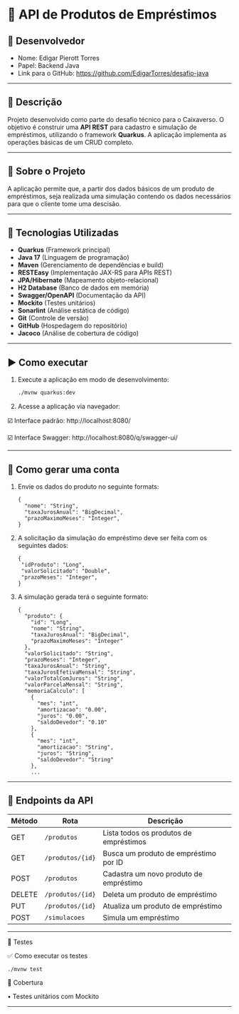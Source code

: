 # 🏦 API de Produtos de Empréstimos

## 👥 Desenvolvedor

- Nome: Edigar Pierott Torres
- Papel: Backend Java
- Link para o GitHub: https://github.com/EdigarTorres/desafio-java

 ---

## 📘 Descrição

Projeto desenvolvido como parte do desafio técnico para o Caixaverso. O objetivo é construir uma **API REST** para
cadastro e simulação de empréstimos, utilizando o framework **Quarkus**. A aplicação implementa as operações básicas de
um CRUD completo.

---

## 🚀 Sobre o Projeto

A aplicação permite que, a partir dos dados básicos de um produto de empréstimos, seja realizada uma simulação contendo
os dados necessários para que o cliente tome uma descisão.

---

## 💾 Tecnologias Utilizadas

- **Quarkus** (Framework principal)
- **Java 17** (Linguagem de programação)
- **Maven** (Gerenciamento de dependências e build)
- **RESTEasy** (Implementação JAX-RS para APIs REST)
- **JPA/Hibernate** (Mapeamento objeto-relacional)
- **H2 Database** (Banco de dados em memória)
- **Swagger/OpenAPI** (Documentação da API)
- **Mockito** (Testes unitários)
- **Sonarlint** (Análise estática de código)
- **Git** (Controle de versão)
- **GitHub** (Hospedagem do repositório)
- **Jacoco** (Análise de cobertura de código)

---

## ▶️ Como executar

1. Execute a aplicação em modo de desenvolvimento:
   ```bash
   ./mvnw quarkus:dev

2. Acesse a aplicação via navegador:

☑️ Interface padrão: http://localhost:8080/

☑️ Interface Swagger: http://localhost:8080/q/swagger-ui/

---

## 🧾 Como gerar uma conta

1. Envie os dados do produto no seguinte formats:
   ```
   {
     "nome": "String",
     "taxaJurosAnual": "BigDecimal",
     "prazoMaximoMeses": "Integer",
   }

2. A solicitação da simulação do empréstimo deve ser feita com os seguintes dados:
   ```
   {
    "idProduto": "Long",
    "valorSolicitado": "Double",
    "prazoMeses": "Integer",
   }
   ``` 

3. A simulação gerada terá o seguinte formato:
   ```
   {
     "produto": {
       "id": "Long",
       "nome": "String",
       "taxaJurosAnual": "BigDecimal",
       "prazoMaximoMeses": "Integer"
     },
     "valorSolicitado": "String",
     "prazoMeses": "Integer",
     "taxaJurosAnual": "String",
     "taxaJurosEfetivaMensal": "String",
     "valorTotalComJuros": "String",
     "valorParcelaMensal": "String",
     "memoriaCalculo": [
       {
         "mes": "int",
         "amortizacao": "0.00",
         "juros": "0.00",
         "saldoDevedor": "0.10"
       },
       {
         "mes": "int",
         "amortizacao": "String",
         "juros": "String",
         "saldoDevedor": "String"
       },
       ...
---

## 🔗 Endpoints da API

| Método | Rota             | Descrição                              | 
|--------|------------------|----------------------------------------| 
| GET    | `/produtos`      | Lista todos os produtos de empréstimos | 
| GET    | `/produtos/{id}` | Busca um produto de empréstimo por ID  |
| POST   | `/produtos`      | Cadastra um novo produto de empréstimo | 
| DELETE | `/produtos/{id}` | Deleta um produto de empréstimo        | 
| PUT    | `/produtos/{id}` | Atualiza um produto de empréstimo      | 
| POST   | `/simulacoes`    | Simula um empréstimo                   | 

---

🧪 Testes

✅ Como executar os testes

`./mvnw test `

🧪 Cobertura

• Testes unitários com Mockito

---



